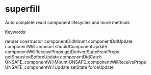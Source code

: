 # superfill
Auto complete  react component lifecycles and more methods

Keywords:

render
constructor
componentDidMount
componentDidUpdate
componentWillUnmount
shouldComponentUpdate
componentWillReceiveProps
getDerivedStateFromProps
getSnapshotBeforeUpdate
componentDidCatch
UNSAFE_componentWillMount
UNSAFE_componentWillReceiveProps
UNSAFE_componentWillUpdate
setState
forceUpdate
